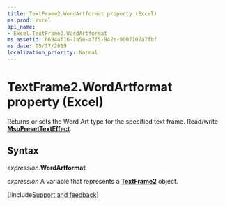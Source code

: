```yaml
---
title: TextFrame2.WordArtformat property (Excel)
ms.prod: excel
api_name:
- Excel.TextFrame2.WordArtformat
ms.assetid: 66944f16-1a5e-a7f5-942e-9007107a7fbf
ms.date: 05/17/2019
localization_priority: Normal
---
```



# TextFrame2.WordArtformat property (Excel)

Returns or sets the Word Art type for the specified text frame. Read/write **[MsoPresetTextEffect](Office.MsoPresetTextEffect.md)**.


## Syntax

_expression_.**WordArtformat**

_expression_ A variable that represents a **[TextFrame2](Excel.TextFrame2.md)** object.




[!include[Support and feedback](~/includes/feedback-boilerplate.md)]
